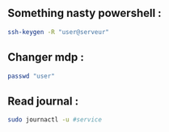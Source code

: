 ## Something nasty powershell : 

```bash
ssh-keygen -R "user@serveur"
```
## Changer mdp : 

```bash
passwd "user"
```
## Read journal :

```Bash
sudo journactl -u #service
```
